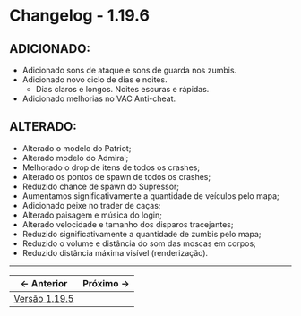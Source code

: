 # Changelog - 1.19.6

## **ADICIONADO**:

- Adicionado sons de ataque e sons de guarda nos zumbis.
- Adicionado novo ciclo de dias e noites.
   - Dias claros e longos. Noites escuras e rápidas.
- Adicionado melhorias no VAC Anti-cheat.


## **ALTERADO**:
- Alterado o modelo do Patriot;
- Alterado modelo do Admiral;
- Melhorado o drop de itens de todos os crashes;
- Alterado os pontos de spawn de todos os crashes;
- Reduzido chance de spawn do Supressor;
- Aumentamos significativamente a quantidade de veículos pelo mapa;
- Adicionado peixe no trader de caças;
- Alterado paisagem e música do login;
- Alterado velocidade e tamanho dos disparos tracejantes;
- Reduzido significativamente a quantidade de zumbis pelo mapa;
- Reduzido o volume e distância do som das moscas em corpos;
- Reduzido distância máxima visível (renderização).
---

← Anterior             |  Próximo →
:-------------------------:|:-------------------------:
[Versão 1.19.5](https://www.stoneagemta.com/releases/dayz/1.19.5) |

